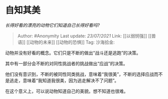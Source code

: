 # 自知其美
*长得好看的漂亮的动物它们知道自己长得好看吗?*

> Author: #Anonymity
> Last update: *23/07/2021*
> Link: [[以弱悯强]] [[兽语]] [[动物的未来]] [[动物的恐惧]]
> Tag:
> 沙海拾金:

动物并没有好看的概念。它们只是不断的做出“战斗还是逃跑”的决策。

其中有一部分会不断的对同性挑战者的挑战做出“应战”的决策。

他们没有意识到，不断的被同性同类挑战，意味着“我很美”，不断的选择应战而不是逃走，意味着“我知道我很美，因为逃走解决不了问题”。

在这个意义上，可以说动物知道自己的美貌。想不知道也很难。
